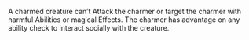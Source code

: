 A charmed creature can’t Attack the charmer or target the charmer with harmful Abilities or magical Effects.
The charmer has advantage on any ability check to interact socially with the creature.